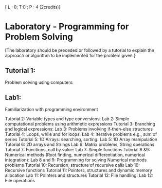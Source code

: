 [ L : 0; T:0 ; P : 4 (2credits)]

# Laboratory - Programming for Problem Solving 


[The laboratory should be preceded or followed by a tutorial to explain the
approach or algorithm to be implemented for the problem given.]

## Tutorial 1:

Problem solving using computers:

## Lab1:

Familiarization with programming environment

Tutorial 2: Variable types and type conversions:
Lab 2: Simple computational problems using arithmetic expressions
Tutorial 3: Branching and logical expressions:
Lab 3: Problems involving if-then-else structures
Tutorial 4: Loops, while and for loops:
Lab 4: Iterative problems e.g., sum of series
Tutorial 5: 1D Arrays: searching, sorting:
Lab 5: 1D Array manipulation
Tutorial 6: 2D arrays and Strings
Lab 6: Matrix problems, String operations
Tutorial 7: Functions, call by value:
Lab 7: Simple functions
Tutorial 8 &9: Numerical methods (Root finding, numerical differentiation, numerical
integration):
Lab 8 and 9: Programming for solving Numerical methods problems
Tutorial 10: Recursion, structure of recursive calls
Lab 10: Recursive functions
Tutorial 11: Pointers, structures and dynamic memory allocation
Lab 11: Pointers and structures
Tutorial 12: File handling:
Lab 12: File operations

